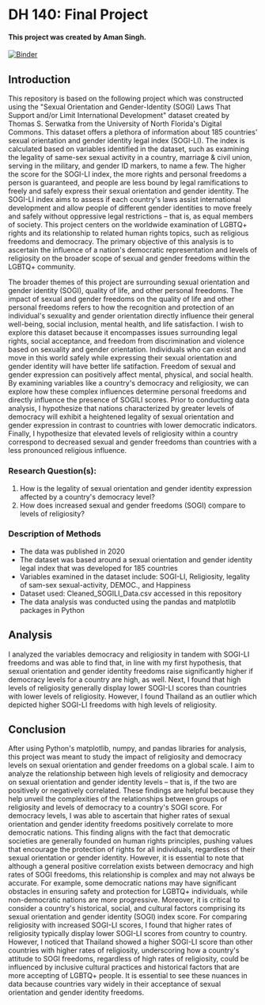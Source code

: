 # DH 140: Final Project

#### This project was created by Aman Singh.

[![Binder](https://mybinder.org/badge_logo.svg)](https://mybinder.org/v2/gh/awmansingh/Final-Project-Related-Assignment/main)

## **Introduction**
This repository is based on the following project which was constructed using the "Sexual Orientation and Gender-Identity (SOGI) Laws That Support and/or Limit International Development" dataset created by Thomas S. Serwatka from the University of North Florida's Digital Commons. This dataset offers a plethora of information about 185 countries' sexual orientation and gender identity legal index (SOGI-LI). The index is calculated based on variables identified in the dataset, such as examining the legality of same-sex sexual activity in a country, marriage & civil union, serving in the military, and gender ID markers, to name a few. The higher the score for the SOGI-LI index, the more rights and personal freedoms a person is guaranteed, and people are less bound by legal ramifications to freely and safely express their sexual orientation and gender identity. The SOGI-LI index aims to assess if each country's laws assist international development and allow people of different gender identities to move freely and safely without oppressive legal restrictions – that is, as equal members of society. This project centers on the worldwide examination of LGBTQ+ rights and its relationship to related human rights topics, such as religious freedoms and democracy. The primary objective of this analysis is to ascertain the influence of a nation's democratic representation and levels of religiosity on the broader scope of sexual and gender freedoms within the LGBTQ+ community.

The broader themes of this project are surrounding sexual orientation and gender identity (SOGI), quality of life, and other personal freedoms. The impact of sexual and gender freedoms on the quality of life and other personal freedoms refers to how the recognition and protection of an individual's sexuality and gender orientation directly influence their general well-being, social inclusion, mental health, and life satisfaction. I wish to explore this dataset because it encompasses issues surrounding legal rights, social acceptance, and freedom from discrimination and violence based on sexuality and gender orientation. Individuals who can exist and move in this world safely while expressing their sexual orientation and gender identity will have better life satifaction. Freedom of sexual and gender expression can positively affect mental, physical, and social health. By examining variables like a country's democracy and religiosity, we can explore how these complex influences determine personal freedoms and directly influence the presence of SOGILI scores. Prior to conducting data analysis, I hypothesize that nations characterized by greater levels of democracy will exhibit a heightened legality of sexual orientation and gender expression in contrast to countries with lower democratic indicators. Finally, I hypothesize that elevated levels of religiosity within a country correspond to decreased sexual and gender freedoms than countries with a less pronounced religious influence.

### **Research Question(s):**
1. How is the legality of sexual orientation and gender identity expression affected by a country's democracy level?
2. How does increased sexual and gender freedoms (SOGI) compare to levels of religiosity?


### **Description of Methods**
- The data was published in 2020
- The dataset was based around a sexual orientation and gender identity legal index that was developed for 185 countries
- Variables examined in the dataset include: SOGI-LI, Religiosity, legality of sam-sex sexual-activity, DEMOC., and Happiness
- Dataset used: Cleaned_SOGILI_Data.csv accessed in this repository
- The data analysis was conducted using the pandas and matplotlib packages in Python


## **Analysis**

I analyzed the variables democracy and religiosity in tandem with SOGI-LI freedoms and was able to find that, in line with my first hypothesis, that sexual orientation and gender identity freedoms raise significantly higher if democracy levels for a country are high, as well. Next, I found that high levels of religiosity generally display lower SOGI-LI scores than countries with lower levels of religiosity. However, I found Thailand as an outlier which depicted higher SOGI-LI freedoms with high levels of religiosity.

## **Conclusion**

After using Python's matplotlib, numpy, and pandas libraries for analysis, this project was meant to study the impact of religiosity and democracy levels on sexual orientation and gender freedoms on a global scale. I aim to analyze the relationship between high levels of religiosity and democracy on sexual orientation and gender identity levels – that is, if the two are positively or negatively correlated. These findings are helpful because they help unveil the complexities of the relationships between groups of religiosity and levels of democracy to a country's SOGI score. For democracy levels, I was able to ascertain that higher rates of sexual orientation and gender identity freedoms positively correlate to more democratic nations. This finding aligns with the fact that democratic societies are generally founded on human rights principles, pushing values that encourage the protection of rights for all individuals, regardless of their sexual orientation or gender identity. However, it is essential to note that although a general positive correlation exists between democracy and high rates of SOGI freedoms, this relationship is complex and may not always be accurate. For example, some democratic nations may have significant obstacles in ensuring safety and protection for LGBTQ+ individuals, while non-democratic nations are more progressive. Moreover, it is critical to consider a country's historical, social, and cultural factors comprising its sexual orientation and gender identity (SOGI) index score. For comparing religiosity with increased SOGI-LI scores, I found that higher rates of religiosity typically display lower SOGI-LI scores from country to country. However, I noticed that Thailand showed a higher SOGI-LI score than other countries with higher rates of religiosity, underscoring how a country's attitude to SOGI freedoms, regardless of high rates of religiosity, could be influenced by inclusive cultural practices and historical factors that are more accepting of LGBTQ+ people. It is essential to see these nuances in data because countries vary widely in their acceptance of sexual orientation and gender identity freedoms.